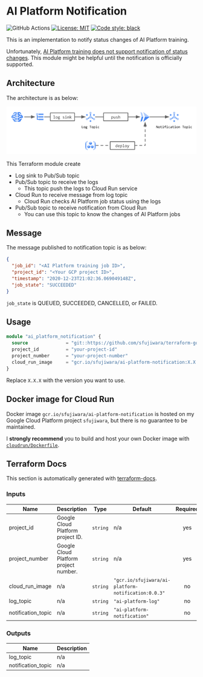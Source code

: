 # AI Platform Notification

![GitHub Actions](https://github.com/sfujiwara/terraform-google-ai-platform-notification/workflows/unit-test/badge.svg)
[![License: MIT](https://img.shields.io/badge/License-MIT-blue.svg)](LICENSE)
[![Code style: black](https://img.shields.io/badge/code%20style-black-000000.svg)](https://github.com/psf/black)

This is an implementation to notify status changes of AI Platform training.

Unfortunately, [AI Platform training does not support notification of status changes](https://stackoverflow.com/questions/59892910/is-there-a-way-to-be-notified-of-status-changes-in-google-ai-platform-training-j).
This module might be helpful until the notification is officially supported.

## Architecture

The architecture is as below:

<img src="img/architecture.png" width="800"/>

This Terraform module create

- Log sink to Pub/Sub topic
- Pub/Sub topic to receive the logs
  - This topic push the logs to Cloud Run service
- Cloud Run to receive message from log topic
  - Cloud Run checks AI Platform job status using the logs
- Pub/Sub topic to receive notification from Cloud Run
  - You can use this topic to know the changes of AI Platform jobs

## Message

The message published to notification topic is as below:

```json
{
  "job_id": "<AI Platform training job ID>",
  "project_id": "<Your GCP project ID>",
  "timestamp": "2020-12-23T21:02:36.069049148Z",
  "job_state": "SUCCEEDED"
}
```

`job_state` is QUEUED, SUCCEEDED, CANCELLED, or FAILED.

## Usage

```terraform
module "ai_platform_notification" {
  source              = "git::https://github.com/sfujiwara/terraform-google-ai-platform-notification.git?ref=vX.X.X"
  project_id          = "your-project-id"
  project_number      = "your-project-number"
  cloud_run_image     = "gcr.io/sfujiwara/ai-platform-notification:X.X.X"
}
```

Replace `X.X.X` with the version you want to use. 

## Docker image for Cloud Run

Docker image `gcr.io/sfujiwara/ai-platform-notification` is hosted on my Google Cloud Platform project `sfujiwara`, but there is no guarantee to be maintained.

I **strongly recommend** you to build and host your own Docker image with [`cloudrun/Dockerfile`](cloudrun/Dockerfile).

## Terraform Docs

This section is automatically generated with [terraform-docs](https://github.com/terraform-docs/terraform-docs).

<!-- BEGIN_TF_DOCS -->

### Inputs

| Name | Description | Type | Default | Required |
|------|-------------|------|---------|:--------:|
| project\_id | Google Cloud Platform project ID. | `string` | n/a | yes |
| project\_number | Google Cloud Platform project number. | `string` | n/a | yes |
| cloud\_run\_image | n/a | `string` | `"gcr.io/sfujiwara/ai-platform-notification:0.0.3"` | no |
| log\_topic | n/a | `string` | `"ai-platform-log"` | no |
| notification\_topic | n/a | `string` | `"ai-platform-notification"` | no |

### Outputs

| Name | Description |
|------|-------------|
| log\_topic | n/a |
| notification\_topic | n/a |

<!-- END_TF_DOCS -->
